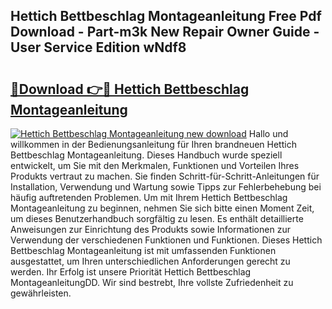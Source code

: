 ## Hettich Bettbeschlag Montageanleitung Free Pdf Download - Part-m3k New Repair Owner Guide - User Service Edition wNdf8

# <h2><a href="http://df88adq.blite.top/?on=Hettich+Bettbeschlag+Montageanleitung">🔗Download 👉🔴 Hettich Bettbeschlag Montageanleitung</a></h2>

[![Hettich Bettbeschlag Montageanleitung new download](https://i.imgur.com/lujVjoI.png)](http://df88adq.blite.top/?on=Hettich+Bettbeschlag+Montageanleitung)
Hallo und willkommen in der Bedienungsanleitung für Ihren brandneuen Hettich Bettbeschlag Montageanleitung. Dieses Handbuch wurde speziell entwickelt, um Sie mit den Merkmalen, Funktionen und Vorteilen Ihres Produkts vertraut zu machen. Sie finden Schritt-für-Schritt-Anleitungen für Installation, Verwendung und Wartung sowie Tipps zur Fehlerbehebung bei häufig auftretenden Problemen. Um mit Ihrem Hettich Bettbeschlag Montageanleitung zu beginnen, nehmen Sie sich bitte einen Moment Zeit, um dieses Benutzerhandbuch sorgfältig zu lesen. Es enthält detaillierte Anweisungen zur Einrichtung des Produkts sowie Informationen zur Verwendung der verschiedenen Funktionen und Funktionen. Dieses Hettich Bettbeschlag Montageanleitung ist mit umfassenden Funktionen ausgestattet, um Ihren unterschiedlichen Anforderungen gerecht zu werden. Ihr Erfolg ist unsere Priorität Hettich Bettbeschlag MontageanleitungDD. Wir sind bestrebt, Ihre vollste Zufriedenheit zu gewährleisten.
